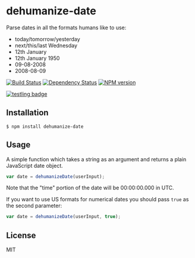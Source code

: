# dehumanize-date

Parse dates in all the formats humans like to use:

 - today/tomorrow/yesterday
 - next/this/last Wednesday
 - 12th January
 - 12th January 1950
 - 09-08-2008
 - 2008-08-09

[![Build Status](https://img.shields.io/travis/ForbesLindesay/dehumanize-date/master.svg)](https://travis-ci.org/ForbesLindesay/dehumanize-date)
[![Dependency Status](https://img.shields.io/gemnasium/ForbesLindesay/dehumanize-date.svg)](https://gemnasium.com/ForbesLindesay/dehumanize-date)
[![NPM version](https://img.shields.io/npm/v/dehumanize-date.svg)](http://badge.fury.io/js/dehumanize-date)

[![testling badge](https://ci.testling.com/ForbesLindesay/dehumanize-date.png)](https://ci.testling.com/ForbesLindesay/dehumanize-date)

## Installation

    $ npm install dehumanize-date

## Usage

A simple function which takes a string as an argument and returns a plain JavaScript date object.

```javascript
var date = dehumanizeDate(userInput);
```

Note that the "time" portion of the date will be 00:00:00.000 in UTC.

If you want to use US formats for numerical dates you should pass `true` as the second parameter:

```javascript
var date = dehumanizeDate(userInput, true);
```

## License

MIT